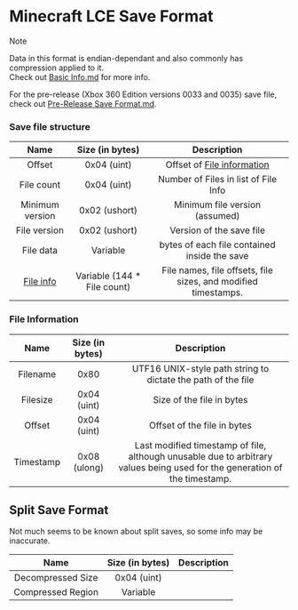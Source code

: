 # Minecraft LCE Save Format

> [!NOTE]
> Data in this format is endian-dependant and also commonly has compression applied to it.   
> Check out [Basic Info.md](../Basic%20Info.md) for more info.

For the pre-release (Xbox 360 Edition versions 0033 and 0035) save file, check out [Pre-Release Save Format.md](./Pre-Release%20Save%20Format.md).

### Save file structure
| Name | Size (in bytes) | Description |
| :-:|:-:|:-:|
| Offset | 0x04 (uint) | Offset of [File information](#File-Information)
| File count | 0x04 (uint) | Number of Files in list of File Info
| Minimum version | 0x02 (ushort) | Minimum file version (assumed)
| File version | 0x02 (ushort) | Version of the save file
| File data | Variable | bytes of each file contained inside the save
| [File info](#File-Information) | Variable (144 * File count) | File names, file offsets, file sizes, and modified timestamps.


### File Information
| Name | Size (in bytes) | Description |
| :-:|:-:|:-:|
| Filename | 0x80 | UTF16 UNIX-style path string to dictate the path of the file
| Filesize | 0x04 (uint) | Size of the file in bytes
| Offset | 0x04 (uint) | Offset of the file in bytes
| Timestamp | 0x08 (ulong) | Last modified timestamp of file, although unusable due to arbitrary values being used for the generation of the timestamp.


## Split Save Format
Not much seems to be known about split saves, so some info may be inaccurate.

| Name | Size (in bytes) | Description |
| :-:|:-:|:-:|
| Decompressed Size | 0x04 (uint) | |
| Compressed Region | Variable | |
